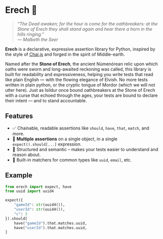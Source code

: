# Erech 🗿

> _“The Dead awaken; for the hour is come for the oathbreakers: at the Stone of Erech they shall stand again and hear there a horn in the hills ringing.”_  
> — *Malbeth the Seer*

**Erech** is a declarative, expressive assertion library for Python, inspired by the style of [Chai.js](https://www.chaijs.com/) and forged in the spirit of Middle-earth.

Named after the **Stone of Erech**, the ancient Númenórean relic upon which oaths were sworn 
and long-awaited reckoning was called, this library is built for readability and expressiveness, 
helping you write tests that read like plain English — with the flowing elegance of Elvish.
No more tests written in plain python, or the cryptic tongue of Mordor (which we will not utter here).
Just as Isildur once bound oathbreakers at the Stone of Erech with a curse that echoed through the ages, 
your tests are bound to declare their intent — and to stand accountable.

## Features

- ✅ Chainable, readable assertions like `should`, `have`, `that`, `match`, and more.
- 🔁 **Multiple assertions** on a single object, in a single `expect().should[...]` expression.
- 🧙 Structured and semantic – makes your tests easier to understand and reason about.
- 📏 Built-in matchers for common types like `uuid`, `email`, etc.

## Example

```python
from erech import expect, have
from uuid import uuid4

expect({
    "gameId": str(uuid4()),
    "userId": str(uuid4()),
    "c": 3
}).should[
    have("gameId").that.matches.uuid,
    have("userId").that.matches.uuid,
]
